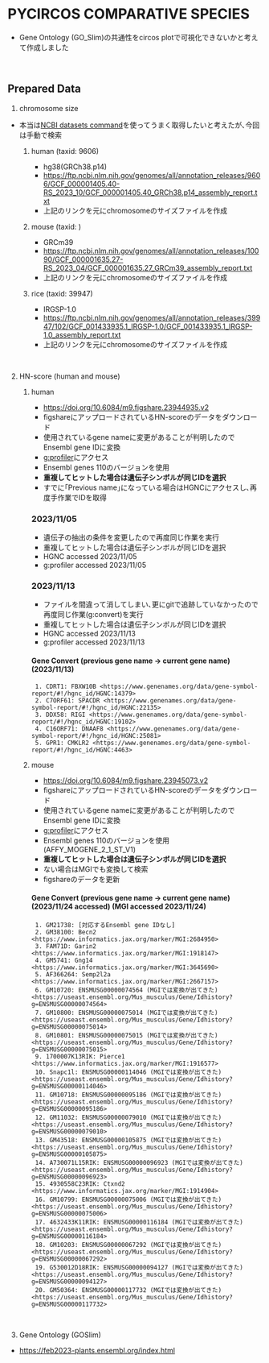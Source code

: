 # PYCIRCOS COMPARATIVE SPECIES 

- Gene Ontology (GO_Slim)の共通性をcircos plotで可視化できないかと考えて作成しました

&nbsp;

## Prepared Data

1. chromosome size

- 本当は[NCBI datasets command](https://www.ncbi.nlm.nih.gov/datasets/docs/v2/how-tos/genomes/get-genome-metadata/)を使ってうまく取得したいと考えたが､今回は手動で検索

    1. human (taxid: 9606)
        - hg38(GRCh38.p14)
        - <https://ftp.ncbi.nlm.nih.gov/genomes/all/annotation_releases/9606/GCF_000001405.40-RS_2023_10/GCF_000001405.40_GRCh38.p14_assembly_report.txt>
        - 上記のリンクを元にchromosomeのサイズファイルを作成

    2. mouse (taxid: )
        - GRCm39
        - <https://ftp.ncbi.nlm.nih.gov/genomes/all/annotation_releases/10090/GCF_000001635.27-RS_2023_04/GCF_000001635.27_GRCm39_assembly_report.txt>
        - 上記のリンクを元にchromosomeのサイズファイルを作成

    3. rice (taxid: 39947)
        - IRGSP-1.0
        - <https://ftp.ncbi.nlm.nih.gov/genomes/all/annotation_releases/39947/102/GCF_001433935.1_IRGSP-1.0/GCF_001433935.1_IRGSP-1.0_assembly_report.txt>
        - 上記のリンクを元にchromosomeのサイズファイルを作成

&nbsp;

2. HN-score (human and mouse)

    1. human 
        - <https://doi.org/10.6084/m9.figshare.23944935.v2>
        - figshareにアップロードされているHN-scoreのデータをダウンロード
        - 使用されているgene nameに変更があることが判明したのでEnsembl gene IDに変換
        - [g:profiler](https://biit.cs.ut.ee/gprofiler/convert)にアクセス
        - Ensembl genes 110のバージョンを使用
        - __重複してヒットした場合は遺伝子シンボルが同じIDを選択__
        - すでに｢Previous name｣になっている場合はHGNCにアクセスし､再度手作業でIDを取得

        ### 2023/11/05

        - 遺伝子の抽出の条件を変更したので再度同じ作業を実行
        - 重複してヒットした場合は遺伝子シンボルが同じIDを選択
        - HGNC accessed 2023/11/05
        - g:profiler accessed 2023/11/05

        ### 2023/11/13

        - ファイルを間違って消してしまい､更にgitで追跡していなかったので再度同じ作業(g:convert)を実行
        - 重複してヒットした場合は遺伝子シンボルが同じIDを選択
        - HGNC accessed 2023/11/13
        - g:profiler accessed 2023/11/13

        #### Gene Convert (previous gene name -> current gene name) (2023/11/13)

            1. CDRT1: FBXW10B <https://www.genenames.org/data/gene-symbol-report/#!/hgnc_id/HGNC:14379>
            2. C7ORF61: SPACDR <https://www.genenames.org/data/gene-symbol-report/#!/hgnc_id/HGNC:22135>
            3. DDX58: RIGI <https://www.genenames.org/data/gene-symbol-report/#!/hgnc_id/HGNC:19102>
            4. C16ORF71: DNAAF8 <https://www.genenames.org/data/gene-symbol-report/#!/hgnc_id/HGNC:25081>
            5. GPR1: CMKLR2 <https://www.genenames.org/data/gene-symbol-report/#!/hgnc_id/HGNC:4463>
    
    2. mouse
        - <https://doi.org/10.6084/m9.figshare.23945073.v2>
        - figshareにアップロードされているHN-scoreのデータをダウンロード
        - 使用されているgene nameに変更があることが判明したのでEnsembl gene IDに変換
        - [g:profiler](https://biit.cs.ut.ee/gprofiler/convert)にアクセス
        - Ensembl genes 110のバージョンを使用 (AFFY_MOGENE_2_1_ST_V1)
        - __重複してヒットした場合は遺伝子シンボルが同じIDを選択__
        - ない場合はMGIでも変換して検索
        - figshareのデータを更新

        #### Gene Convert (previous gene name -> current gene name) (2023/11/24 accessed) (MGI accessed 2023/11/24)

            1. GM21738: [対応するEnsembl gene IDなし]
            2. GM38100: Becn2 <https://www.informatics.jax.org/marker/MGI:2684950> 
            3. FAM71D: Garin2 <https://www.informatics.jax.org/marker/MGI:1918147>
            4. GM5741: Gng14 <https://www.informatics.jax.org/marker/MGI:3645690>
            5. AF366264: Semp2l2a <https://www.informatics.jax.org/marker/MGI:2667157>
            6. GM10720: ENSMUSG00000074564 (MGIでは変換が出てきた) <https://useast.ensembl.org/Mus_musculus/Gene/Idhistory?g=ENSMUSG00000074564>
            7. GM10800: ENSMUSG00000075014 (MGIでは変換が出てきた) <https://useast.ensembl.org/Mus_musculus/Gene/Idhistory?g=ENSMUSG00000075014>
            8. GM10801: ENSMUSG00000075015 (MGIでは変換が出てきた) <https://useast.ensembl.org/Mus_musculus/Gene/Idhistory?g=ENSMUSG00000075015>
            9. 1700007K13RIK: Pierce1 <https://www.informatics.jax.org/marker/MGI:1916577>
            10. Snapc1l: ENSMUSG00000114046 (MGIでは変換が出てきた) <https://useast.ensembl.org/Mus_musculus/Gene/Idhistory?g=ENSMUSG00000114046>
            11. GM10718: ENSMUSG00000095186 (MGIでは変換が出てきた) <https://useast.ensembl.org/Mus_musculus/Gene/Idhistory?g=ENSMUSG00000095186>
            12. GM11032: ENSMUSG00000079010 (MGIでは変換が出てきた) <https://useast.ensembl.org/Mus_musculus/Gene/Idhistory?g=ENSMUSG00000079010>
            13. GM43518: ENSMUSG00000105875 (MGIでは変換が出てきた) <https://useast.ensembl.org/Mus_musculus/Gene/Idhistory?g=ENSMUSG00000105875>
            14. A730071L15RIK: ENSMUSG00000096923 (MGIでは変換が出てきた) <https://useast.ensembl.org/Mus_musculus/Gene/Idhistory?g=ENSMUSG00000096923>
            15. 4930558C23RIK: Ctxnd2 <https://www.informatics.jax.org/marker/MGI:1914904>
            16. GM10799: ENSMUSG00000075006 (MGIでは変換が出てきた) <https://useast.ensembl.org/Mus_musculus/Gene/Idhistory?g=ENSMUSG00000075006>
            17. 4632433K11RIK: ENSMUSG00000116184 (MGIでは変換が出てきた) <https://useast.ensembl.org/Mus_musculus/Gene/Idhistory?g=ENSMUSG00000116184>
            18. GM10203: ENSMUSG00000067292 (MGIでは変換が出てきた) <https://useast.ensembl.org/Mus_musculus/Gene/Idhistory?g=ENSMUSG00000067292>
            19. G530012D18RIK: ENSMUSG00000094127 (MGIでは変換が出てきた) <https://useast.ensembl.org/Mus_musculus/Gene/Idhistory?g=ENSMUSG00000094127>
            20. GM50364: ENSMUSG00000117732 (MGIでは変換が出てきた) <https://useast.ensembl.org/Mus_musculus/Gene/Idhistory?g=ENSMUSG00000117732>







&nbsp;

3. Gene Ontology (GOSlim)

- <https://feb2023-plants.ensembl.org/index.html>